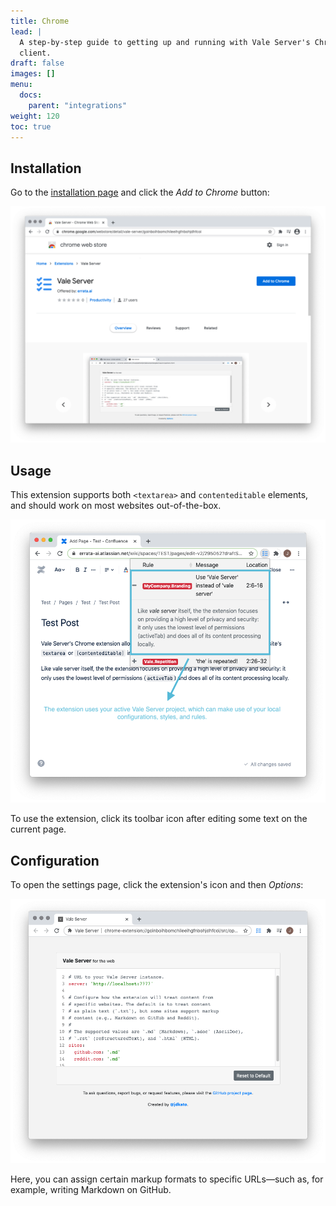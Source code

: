 ```yaml
---
title: Chrome
lead: |
  A step-by-step guide to getting up and running with Vale Server's Chrome
  client.
draft: false
images: []
menu:
  docs:
    parent: "integrations"
weight: 120
toc: true
---
```


## Installation

Go to the [installation page](https://chrome.google.com/webstore/detail/vale-server/goinboihbomchileeihgfnbohjdhfcoi) and click the *Add to Chrome* button:

![](img/install.png)

## Usage

This extension supports both `<textarea>` and `contenteditable` elements, and should work on most websites out-of-the-box.

![](img/text.png)

To use the extension, click its toolbar icon after editing some text on the
current page.

## Configuration

To open the settings page, click the extension's icon and then *Options*:

![](img/config.png)

Here, you can assign certain markup formats to specific URLs&mdash;such as,
for example, writing Markdown on GitHub.

